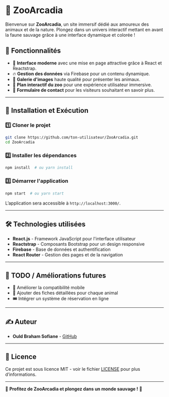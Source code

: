 # 🦁 ZooArcadia

Bienvenue sur **ZooArcadia**, un site immersif dédié aux amoureux des animaux et de la nature. Plongez dans un univers interactif mettant en avant la faune sauvage grâce à une interface dynamique et colorée !

## 🌟 Fonctionnalités

- 🎨 **Interface moderne** avec une mise en page attractive grâce à React et Reactstrap.
- 🔥 **Gestion des données** via Firebase pour un contenu dynamique.
- 📸 **Galerie d'images** haute qualité pour présenter les animaux.
- 📍 **Plan interactif du zoo** pour une expérience utilisateur immersive.
- 📝 **Formulaire de contact** pour les visiteurs souhaitant en savoir plus.

---

## 🚀 Installation et Exécution

### 1️⃣ Cloner le projet
```bash
git clone https://github.com/ton-utilisateur/ZooArcadia.git
cd ZooArcadia
```

### 2️⃣ Installer les dépendances
```bash
npm install  # ou yarn install
```

### 3️⃣ Démarrer l'application
```bash
npm start  # ou yarn start
```

L’application sera accessible à `http://localhost:3000/`.

---

## 🛠️ Technologies utilisées

- **React.js** - Framework JavaScript pour l'interface utilisateur
- **Reactstrap** - Composants Bootstrap pour un design responsive
- **Firebase** - Base de données et authentification
- **React Router** - Gestion des pages et de la navigation

---

## 📌 TODO / Améliorations futures

- 📱 Améliorer la compatibilité mobile
- 🦜 Ajouter des fiches détaillées pour chaque animal
- 🎟️ Intégrer un système de réservation en ligne

---

## ✍️ Auteur

- **Ould Braham Sofiane** - [GitHub](https://github.com/Agellid03)

---

## 📜 Licence

Ce projet est sous licence MIT - voir le fichier [LICENSE](LICENSE) pour plus d’informations.

---

🚀 **Profitez de ZooArcadia et plongez dans un monde sauvage !** 🌿

